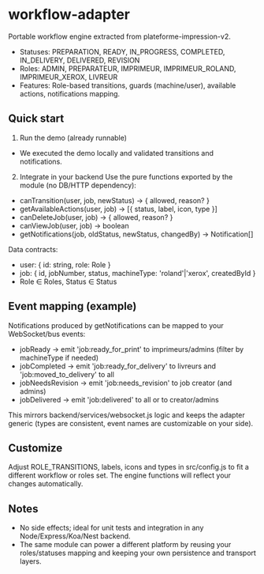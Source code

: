 # workflow-adapter

Portable workflow engine extracted from plateforme-impression-v2.

- Statuses: PREPARATION, READY, IN_PROGRESS, COMPLETED, IN_DELIVERY, DELIVERED, REVISION
- Roles: ADMIN, PREPARATEUR, IMPRIMEUR, IMPRIMEUR_ROLAND, IMPRIMEUR_XEROX, LIVREUR
- Features: Role-based transitions, guards (machine/user), available actions, notifications mapping.

## Quick start

1) Run the demo (already runnable)
- We executed the demo locally and validated transitions and notifications.

2) Integrate in your backend
Use the pure functions exported by the module (no DB/HTTP dependency):
- canTransition(user, job, newStatus) → { allowed, reason? }
- getAvailableActions(user, job) → [{ status, label, icon, type }]
- canDeleteJob(user, job) → { allowed, reason? }
- canViewJob(user, job) → boolean
- getNotifications(job, oldStatus, newStatus, changedBy) → Notification[]

Data contracts:
- user: { id: string, role: Role }
- job: { id, jobNumber, status, machineType: 'roland'|'xerox', createdById }
- Role ∈ Roles, Status ∈ Status

## Event mapping (example)
Notifications produced by getNotifications can be mapped to your WebSocket/bus events:
- jobReady → emit 'job:ready_for_print' to imprimeurs/admins (filter by machineType if needed)
- jobCompleted → emit 'job:ready_for_delivery' to livreurs and 'job:moved_to_delivery' to all
- jobNeedsRevision → emit 'job:needs_revision' to job creator (and admins)
- jobDelivered → emit 'job:delivered' to all or to creator/admins

This mirrors backend/services/websocket.js logic and keeps the adapter generic (types are consistent, event names are customizable on your side).

## Customize
Adjust ROLE_TRANSITIONS, labels, icons and types in src/config.js to fit a different workflow or roles set. The engine functions will reflect your changes automatically.

## Notes
- No side effects; ideal for unit tests and integration in any Node/Express/Koa/Nest backend.
- The same module can power a different platform by reusing your roles/statuses mapping and keeping your own persistence and transport layers.
